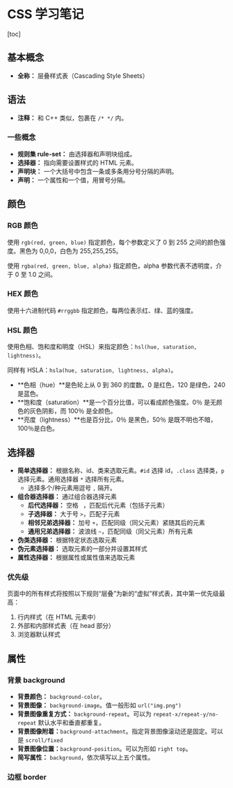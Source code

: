 # CSS 学习笔记

[toc]

## 基本概念

- **全称：** 层叠样式表（Cascading Style Sheets）

## 语法

- **注释：** 和 C++ 类似，包裹在 `/* */` 内。

### 一些概念

- **规则集 rule-set：** 由选择器和声明块组成。
- **选择器：** 指向需要设置样式的 HTML 元素。
- **声明块：** 一个大括号中包含一条或多条用分号分隔的声明。
- **声明：** 一个属性和一个值，用冒号分隔。

## 颜色

### RGB 颜色

使用 `rgb(red, green, blue)` 指定颜色，每个参数定义了 0 到 255 之间的颜色强度。黑色为 0,0,0，白色为 255,255,255。

使用 `rgba(red, green, blue, alpha)` 指定颜色，alpha 参数代表不透明度，介于 0 至 1.0 之间。

### HEX 颜色

使用十六进制代码 `#rrggbb` 指定颜色，每两位表示红、绿、蓝的强度。

### HSL 颜色

使用色相、饱和度和明度（HSL）来指定颜色：`hsl(hue, saturation, lightness)`。

同样有 HSLA：`hsla(hue, saturation, lightness, alpha)`。

- **色相（hue）**是色轮上从 0 到 360 的度数。0 是红色，120 是绿色，240 是蓝色。
- **饱和度（saturation）**是一个百分比值，可以看成颜色强度。0％ 是无颜色的灰色阴影，而 100％ 是全颜色。
- **亮度（lightness）**也是百分比，0％ 是黑色，50％ 是既不明也不暗，100％是白色。

## 选择器

- **简单选择器：** 根据名称、id、类来选取元素。`#id` 选择 id，`.class` 选择类，`p` 选择元素。通用选择器 `*` 选择所有元素。
  - 选择多个/种元素用逗号 `,` 隔开。
- **组合器选择器：** 通过组合器选择元素
  - **后代选择器：** 空格 ` `，匹配后代元素（包括子元素）
  - **子选择器：** 大于号 `>`，匹配子元素
  - **相邻兄弟选择器：** 加号 `+`，匹配同级（同父元素）紧随其后的元素
  - **通用兄弟选择器：** 波浪线 `~`，匹配同级（同父元素）所有元素
- **伪类选择器：** 根据特定状态选取元素
- **伪元素选择器：** 选取元素的一部分并设置其样式
- **属性选择器：** 根据属性或属性值来选取元素

### 优先级

页面中的所有样式将按照以下规则“层叠”为新的“虚拟”样式表，其中第一优先级最高：

1. 行内样式（在 HTML 元素中）
2. 外部和内部样式表（在 head 部分）
3. 浏览器默认样式

## 属性

### 背景 background

- **背景颜色：** `background-color`。
- **背景图像：** `background-image`。值一般形如 `url("img.png")`
- **背景图像重复方式：** `background-repeat`。可以为 `repeat-x/repeat-y/no-repeat` 默认水平和垂直都重复。
- **背景图像附着：**`background-attachment`。指定背景图像滚动还是固定。可以是 `scroll/fixed`
- **背景图像位置：**`background-position`。可以为形如 `right top`。
- **简写属性：** `background`，依次填写以上五个属性。

### 边框 border

